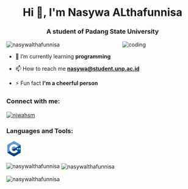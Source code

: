 <h1 align="center">Hi 👋, I'm Nasywa ALthafunnisa</h1>
<h3 align="center">A student of Padang State University</h3>
<img align="right" alt="coding" width="200" src="https://github.com/user-attachments/assets/bf947fe1-1a4a-4d0e-8071-4cc20d41727b">

<p align="left"> <img src="https://komarev.com/ghpvc/?username=nasywalthafunnisa&label=Profile%20views&color=0e75b6&style=flat" alt="nasywalthafunnisa" /> </p>

- 🌱 I’m currently learning **programming**

- 📫 How to reach me **nasywa@student.unp.ac.id**

- ⚡ Fun fact **I'm a cheerful person**

<h3 align="left">Connect with me:</h3>
<p align="left">
<a href="https://instagram.com/njwahsm" target="blank"><img align="center" src="https://raw.githubusercontent.com/rahuldkjain/github-profile-readme-generator/master/src/images/icons/Social/instagram.svg" alt="njwahsm" height="30" width="40" /></a>
</p>

<h3 align="left">Languages and Tools:</h3>
<p align="left"> <a href="https://www.w3schools.com/cpp/" target="_blank" rel="noreferrer"> <img src="https://raw.githubusercontent.com/devicons/devicon/master/icons/cplusplus/cplusplus-original.svg" alt="cplusplus" width="40" height="40"/> </a> </p>

<p><img align="left" src="https://github-readme-stats.vercel.app/api/top-langs?username=nasywalthafunnisa&show_icons=true&locale=en&layout=compact" alt="nasywalthafunnisa" /></p>

<p>&nbsp;<img align="center" src="https://github-readme-stats.vercel.app/api?username=nasywalthafunnisa&show_icons=true&locale=en" alt="nasywalthafunnisa" /></p>

<p><img align="center" src="https://github-readme-streak-stats.herokuapp.com/?user=nasywalthafunnisa&" alt="nasywalthafunnisa" /></p>
